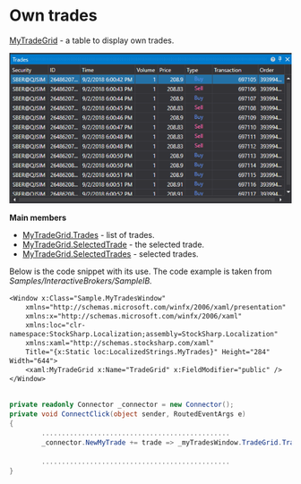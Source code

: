 # Own trades

[MyTradeGrid](xref:StockSharp.Xaml.MyTradeGrid) \- a table to display own trades. 

![GUI MytradeGrid](../../../../images/gui_mytradegrid.png)

**Main members**

- [MyTradeGrid.Trades](xref:StockSharp.Xaml.MyTradeGrid.Trades) \- list of trades.
- [MyTradeGrid.SelectedTrade](xref:StockSharp.Xaml.MyTradeGrid.SelectedTrade) \- the selected trade.
- [MyTradeGrid.SelectedTrades](xref:StockSharp.Xaml.MyTradeGrid.SelectedTrades) \- selected trades.

Below is the code snippet with its use. The code example is taken from *Samples\/InteractiveBrokers\/SampleIB.*

```xaml
<Window x:Class="Sample.MyTradesWindow"
	xmlns="http://schemas.microsoft.com/winfx/2006/xaml/presentation"
	xmlns:x="http://schemas.microsoft.com/winfx/2006/xaml"
	xmlns:loc="clr-namespace:StockSharp.Localization;assembly=StockSharp.Localization"
	xmlns:xaml="http://schemas.stocksharp.com/xaml"
	Title="{x:Static loc:LocalizedStrings.MyTrades}" Height="284" Width="644">
	<xaml:MyTradeGrid x:Name="TradeGrid" x:FieldModifier="public" />
</Window>
	  				
```
```cs
private readonly Connector _connector = new Connector();
private void ConnectClick(object sender, RoutedEventArgs e)
{
		...............................................
		_connector.NewMyTrade += trade => _myTradesWindow.TradeGrid.Trades.Add(trade);
			
		...............................................
}
	  				
```
